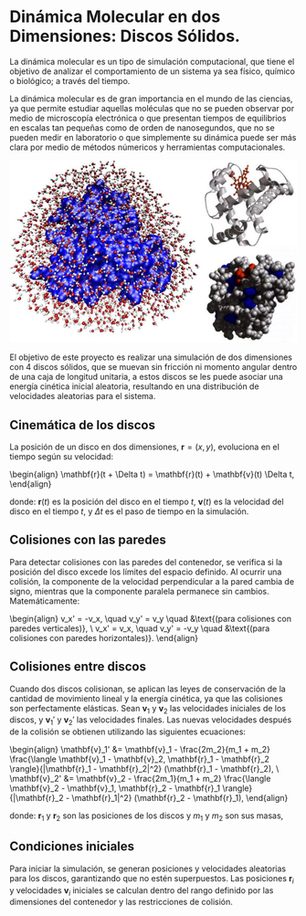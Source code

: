 # Dinámica Molecular en dos Dimensiones: Discos Sólidos.

La dinámica molecular es un tipo de simulación computacional, que tiene el objetivo de analizar el comportamiento de un sistema ya sea físico, químico o biológico; a través del tiempo.

La dinámica molecular es de gran importancia en el mundo de las ciencias, ya que permite estudiar aquellas moléculas que no se pueden observar por medio de microscopía electrónica o que presentan tiempos de equilibrios en escalas tan pequeñas como de orden de nanosegundos, que no se pueden medir en laboratorio o que simplemente su dinámica puede ser más clara por medio de métodos númericos y herramientas computacionales. 

![Dinámica Molecular](imagenes/dinamicamolecular.jpg)

El objetivo de este proyecto es realizar una simulación de dos dimensiones con 4 discos sólidos, que se muevan sin fricción ni momento angular dentro de una caja de longitud unitaria, a estos discos se les puede asociar una energía cinética inicial aleatoria, resultando en una distribución de velocidades aleatorias para el sistema.

## Cinemática de los discos

La posición de un disco en dos dimensiones, $\mathbf{r} = (x, y)$, evoluciona en el tiempo según su velocidad:

\begin{align}
\mathbf{r}(t + \Delta t) = \mathbf{r}(t) + \mathbf{v}(t) \Delta t,
\end{align}

donde: $\mathbf{r}(t)$ es la posición del disco en el tiempo $t$, $\mathbf{v}(t)$ es la velocidad del disco en el tiempo $t$, y $\Delta t$ es el paso de tiempo en la simulación.

## Colisiones con las paredes

Para detectar colisiones con las paredes del contenedor, se verifica si la posición del disco excede los límites del espacio definido. Al ocurrir una colisión, la componente de la velocidad perpendicular a la pared cambia de signo, mientras que la componente paralela permanece sin cambios. Matemáticamente:

\begin{align}
v_x' = -v_x, \quad v_y' = v_y \quad &\text{(para colisiones con paredes verticales)}, \\
v_x' = v_x, \quad v_y' = -v_y \quad &\text{(para colisiones con paredes horizontales)}.
\end{align}

## Colisiones entre discos

Cuando dos discos colisionan, se aplican las leyes de conservación de la cantidad de movimiento lineal y la energía cinética, ya que las colisiones son perfectamente elásticas. Sean $\mathbf{v}_1$ y $\mathbf{v}_2$ las velocidades iniciales de los discos, y $\mathbf{v}_1'$ y $\mathbf{v}_2'$ las velocidades finales. Las nuevas velocidades después de la colisión se obtienen utilizando las siguientes ecuaciones:

\begin{align}
\mathbf{v}_1' &= \mathbf{v}_1 - \frac{2m_2}{m_1 + m_2} \frac{\langle \mathbf{v}_1 - \mathbf{v}_2, \mathbf{r}_1 - \mathbf{r}_2 \rangle}{\|\mathbf{r}_1 - \mathbf{r}_2\|^2} (\mathbf{r}_1 - \mathbf{r}_2), \\
\mathbf{v}_2' &= \mathbf{v}_2 - \frac{2m_1}{m_1 + m_2} \frac{\langle \mathbf{v}_2 - \mathbf{v}_1, \mathbf{r}_2 - \mathbf{r}_1 \rangle}{\|\mathbf{r}_2 - \mathbf{r}_1\|^2} (\mathbf{r}_2 - \mathbf{r}_1),
\end{align}

donde: $\mathbf{r}_1$ y $\mathbf{r}_2$ son las posiciones de los discos y $m_1$ y $m_2$ son sus masas,


## Condiciones iniciales

Para iniciar la simulación, se generan posiciones y velocidades aleatorias para los discos, garantizando que no estén superpuestos. Las posiciones $\mathbf{r}_i$ y velocidades $\mathbf{v}_i$ iniciales se calculan dentro del rango definido por las dimensiones del contenedor y las restricciones de colisión.
